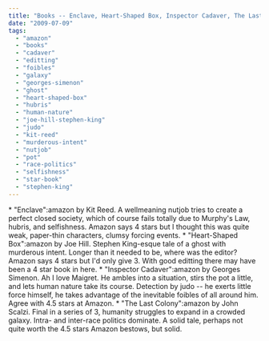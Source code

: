 ```yaml
---
title: "Books -- Enclave, Heart-Shaped Box, Inspector Cadaver, The Last Colony"
date: "2009-07-09"
tags: 
  - "amazon"
  - "books"
  - "cadaver"
  - "editting"
  - "foibles"
  - "galaxy"
  - "georges-simenon"
  - "ghost"
  - "heart-shaped-box"
  - "hubris"
  - "human-nature"
  - "joe-hill-stephen-king"
  - "judo"
  - "kit-reed"
  - "murderous-intent"
  - "nutjob"
  - "pot"
  - "race-politics"
  - "selfishness"
  - "star-book"
  - "stephen-king"
---
```


\* "Enclave":amazon by Kit Reed. A wellmeaning nutjob tries to create a perfect closed society, which of course fails totally due to Murphy's Law, hubris, and selfishness. Amazon says 4 stars but I thought this was quite weak, paper-thin characters, clumsy forcing events. \* "Heart-Shaped Box":amazon by Joe Hill. Stephen King-esque tale of a ghost with murderous intent. Longer than it needed to be, where was the editor? Amazon says 4 stars but I'd only give 3. With good editting there may have been a 4 star book in here. \* "Inspector Cadaver":amazon by Georges Simenon. Ah I love Maigret. He ambles into a situation, stirs the pot a little, and lets human nature take its course. Detection by judo -- he exerts little force himself, he takes advantage of the inevitable foibles of all around him. Agree with 4.5 stars at Amazon. \* "The Last Colony":amazon by John Scalzi. Final in a series of 3, humanity struggles to expand in a crowded galaxy. Intra- and inter-race politics dominate. A solid tale, perhaps not quite worth the 4.5 stars Amazon bestows, but solid.
